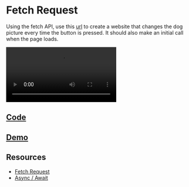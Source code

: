 # Fetch Request

Using the fetch API, use this [url](https://dog.ceo/api/breeds/image/random) to create a  website that changes the dog picture every time the button is pressed. It should also make an initial call when the page loads.

<video controls>
    <source src="https://storage.googleapis.com/noah-education-videos/javascript/4-fetch-request.mp4"
            type="video/mp4">
</video>

## [Code](https://codesandbox.io/s/internet-data-p4r1h9)

## [Demo](https://p4r1h9.csb.app/)

## Resources

- [Fetch Request](https://developer.mozilla.org/en-US/docs/Web/API/Fetch_API/Using_Fetch)
- [Async / Await](https://www.w3schools.com/js/js_async.asp)